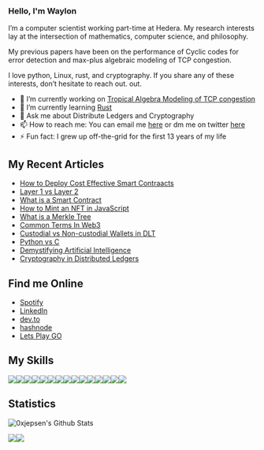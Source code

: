 ### Hello, I'm Waylon

I’m a computer scientist working part-time at Hedera. My research interests lay at the intersection of mathematics, computer science, and philosophy.

My previous papers have been on the performance of Cyclic codes for error detection and max-plus algebraic modeling of TCP congestion.

I love python, Linux, rust, and cryptography. If you share any of these interests, don’t hesitate to reach out. out. 

- 🔭 I’m currently working on [Tropical Algebra Modeling of TCP congestion](https://doi-org.ezproxy2.library.colostate.edu/10.1145/347059.347548)
- 🌱 I’m currently learning [Rust](https://www.rust-lang.org/)
- 💬 Ask me about Distribute Ledgers and Cryptography
- 📫 How to reach me: You can email me [here](mailto:waylonjepsen1@gmail.com) or dm me on twitter [here](https://twitter.com/HogwoodWaylon)
- ⚡ Fun fact: I grew up off-the-grid for the first 13 years of my life

## My Recent Articles 

- [How to Deploy Cost Effective Smart Contraacts](https://dev.to/0xjepsen/how-to-deploy-cost-effective-smart-contracts-3a3l)
- [Layer 1 vs Layer 2](https://dev.to/0xjepsen/layer-1-vs-layer-2-15kf)
- [What is a Smart Contract](https://dev.to/0xjepsen/what-are-smart-contracts-16ai)
- [How to Mint an NFT in JavaScript](https://dev.to/0xjepsen/how-to-mint-an-nft-with-javascript-2nci)
- [What is a Merkle Tree](https://dev.to/0xjepsen/what-is-a-merkle-tree-2kc5)
- [Common Terms In Web3](https://dev.to/0xjepsen/common-terms-in-web3-5g9h)
- [Custodial vs Non-custodial Wallets in DLT](https://dev.to/0xjepsen/custodial-vs-non-custodial-wallets-in-dlt-3jb5)
- [Python vs C](https://dev.to/0xjepsen/python-vs-c-4ho6)
- [Demystifying Artificial Intelligence](https://dev.to/0xjepsen/demystifying-artificial-intelligence-1egf)
- [Cryptography in Distributed Ledgers](https://dev.to/0xjepsen/an-introduction-to-cryptography-in-distributed-ledger-technology-268l)

## Find me Online

- [Spotify](https://open.spotify.com/user/1218873725?si=dae5e3b67ac04c34)
- [LinkedIn](https://www.linkedin.com/in/waylon-jepsen-854333117/)
- [dev.to](https://dev.to/0xjepsen)
- [hashnode](https://hashnode.com/@0xJepsen)
- [Lets Play GO](https://online-go.com/player/906330/)

## My Skills

![](https://img.shields.io/badge/Linux-FCC624?style=for-the-badge&logo=linux&logoColor=black)![](https://img.shields.io/badge/Rust-000000?style=for-the-badge&logo=rust&logoColor=white)![](https://img.shields.io/badge/Python-3776AB?style=for-the-badge&logo=python&logoColor=black)![](https://img.shields.io/badge/Kali_Linux-557C94?style=for-the-badge&logo=kalilinux&logoColor=white)![](https://img.shields.io/badge/Java_Script-F7DF1E?style=for-the-badge&logo=javascript&logoColor=white)![](https://img.shields.io/badge/Let's_Encryptt-003A70?style=for-the-badge&logo=letsencrypt&logoColor=white)![](https://img.shields.io/badge/Type_Script-3178C6?style=for-the-badge&logo=typescript&logoColor=white)![](https://img.shields.io/badge/Markdown-000000?style=for-the-badge&logo=markdown&logoColor=white)![](https://img.shields.io/badge/Ethereum-3C3C3D?style=for-the-badge&logo=ethereum&logoColor=white)![](https://img.shields.io/badge/Bitcoin-F7931A?style=for-the-badge&logo=bitcoin&logoColor=white)![](https://img.shields.io/badge/Solidity-363636?style=for-the-badge&logo=solidity&logoColor=white)![](https://img.shields.io/badge/Java-007396?style=for-the-badge&logo=java&logoColor=white)![](https://img.shields.io/badge/JSON-000000?style=for-the-badge&logo=json&logoColor=white)![](https://img.shields.io/badge/Homebrew-FBB040?style=for-the-badge&logo=homebrew&logoColor=white)![](https://img.shields.io/badge/npm-CB3837?style=for-the-badge&logo=npm&logoColor=white)

## Statistics

![0xjepsen's Github Stats](https://github-readme-stats.vercel.app/api?username=0xjepsen&count_private=true&theme=tokyonight&hide=contribs,prs)

[comment]:<[![spotify-github-profile](https://spotify-github-profile.vercel.app/api/view?uid=1218873725&cover_image=true&theme=default)](https://github.com/kittinan/spotify-github-profile)>


![](https://img.shields.io/github/last-commit/0xjepsen/0xjepsen)![](https://visitor-badge.laobi.icu/badge?page_id=0xjepsen)


